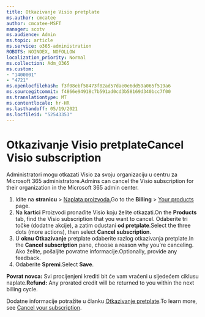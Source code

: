 ```yaml
---
title: Otkazivanje Visio pretplate
ms.author: cmcatee
author: cmcatee-MSFT
manager: scotv
ms.audience: Admin
ms.topic: article
ms.service: o365-administration
ROBOTS: NOINDEX, NOFOLLOW
localization_priority: Normal
ms.collection: Adm_O365
ms.custom:
- "1400001"
- "4721"
ms.openlocfilehash: f3f08ebf58473f82ad57dae0e6dd59a065f519a6
ms.sourcegitcommit: f4866e94918c7b591ad0cd3b58169d340bcc7f00
ms.translationtype: MT
ms.contentlocale: hr-HR
ms.lasthandoff: 05/19/2021
ms.locfileid: "52543353"
---
```

# <a name="cancel-visio-subscription"></a><span data-ttu-id="0e187-102">Otkazivanje Visio pretplate</span><span class="sxs-lookup"><span data-stu-id="0e187-102">Cancel Visio subscription</span></span>

<span data-ttu-id="0e187-103">Administratori mogu otkazati Visio za svoju organizaciju u centru za Microsoft 365 administratore.</span><span class="sxs-lookup"><span data-stu-id="0e187-103">Admins can cancel the Visio subscription for their organization in the Microsoft 365 admin center.</span></span>

1. <span data-ttu-id="0e187-104">Idite na **stranicu** \> [Naplata proizvoda.](https://go.microsoft.com/fwlink/p/?linkid=842054)</span><span class="sxs-lookup"><span data-stu-id="0e187-104">Go to the **Billing** \> [Your products](https://go.microsoft.com/fwlink/p/?linkid=842054) page.</span></span>
2. <span data-ttu-id="0e187-105">Na **kartici** Proizvodi pronađite Visio koju želite otkazati.</span><span class="sxs-lookup"><span data-stu-id="0e187-105">On the **Products** tab, find the Visio subscription that you want to cancel.</span></span> <span data-ttu-id="0e187-106">Odaberite tri točke (dodatne akcije), a zatim odustani **od pretplate**.</span><span class="sxs-lookup"><span data-stu-id="0e187-106">Select the three dots (more actions), then select **Cancel subscription**.</span></span>
3. <span data-ttu-id="0e187-107">U **oknu Otkazivanje** pretplate odaberite razlog otkazivanja pretplate.</span><span class="sxs-lookup"><span data-stu-id="0e187-107">In the **Cancel subscription** pane, choose a reason why you're canceling.</span></span> <span data-ttu-id="0e187-108">Ako želite, pošaljite povratne informacije.</span><span class="sxs-lookup"><span data-stu-id="0e187-108">Optionally, provide any feedback.</span></span>
4. <span data-ttu-id="0e187-109">Odaberite **Spremi**.</span><span class="sxs-lookup"><span data-stu-id="0e187-109">Select **Save**.</span></span>

<span data-ttu-id="0e187-110">**Povrat novca:** Svi procijenjeni krediti bit će vam vraćeni u sljedećem ciklusu naplate.</span><span class="sxs-lookup"><span data-stu-id="0e187-110">**Refund:** Any prorated credit will be returned to you within the next billing cycle.</span></span>

<span data-ttu-id="0e187-111">Dodatne informacije potražite u članku [Otkazivanje pretplate](/microsoft-365/commerce/subscriptions/cancel-your-subscription).</span><span class="sxs-lookup"><span data-stu-id="0e187-111">To learn more, see [Cancel your subscription](/microsoft-365/commerce/subscriptions/cancel-your-subscription).</span></span>